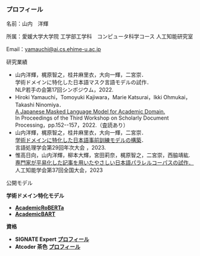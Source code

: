 ### プロフィール

名前：山内　洋輝 

所属：愛媛大学大学院 工学部工学科　コンピュータ科学コース 人工知能研究室 

Email：yamauchi@ai.cs.ehime-u.ac.jp

研究業績

- 山内洋輝，梶原智之，桂井麻里衣，大向一輝，二宮崇．<br>学術ドメインに特化した日本語マスク言語モデルの試作．<br>NLP若手の会第17回シンポジウム，2022.
- Hiroki Yamauchi，Tomoyuki Kajiwara，Marie Katsurai，Ikki Ohmukai，Takashi Ninomiya．<br>[A Japanese Masked Language Model for Academic Domain.](https://aclanthology.org/2022.sdp-1.16/)<br> In Proceedings of the Third Workshop on Scholarly Document Processing，pp.152--157，2022.（査読あり）
- 山内洋輝，梶原智之，桂井麻里衣，大向一輝，二宮崇．<br>[学術ドメインに特化した日本語事前訓練モデルの構築](https://www.anlp.jp/proceedings/annual_meeting/2023/pdf_dir/Q11-4.pdf)．<br>言語処理学会第29回年次大会 ，2023.
- 惟高日向，山内洋輝，柳本大輝，宮田莉奈，梶原智之，二宮崇，西脇靖紘. <br>[専門家が平易化した記事を用いたやさしい日本語パラレルコーパスの試作．](https://confit.atlas.jp/guide/event/jsai2023/subject/3Xin4-14/detail?lang=ja)<br>人工知能学会第37回全国大会，2023

公開モデル

<strong>学術ドメイン特化モデル<strong>
- [AcademicRoBERTa](https://github.com/EhimeNLP/AcademicRoBERTa) 
- [AcademicBART](https://github.com/EhimeNLP/AcademicBART)
<!--
**hirokiyamauch/hirokiyamauch** is a ✨ _special_ ✨ repository because its `README.md` (this file) appears on your GitHub profile.

Here are some ideas to get you started:

- 🔭 I’m currently working on ...
- 🌱 I’m currently learning ...
- 👯 I’m looking to collaborate on ...
- 🤔 I’m looking for help with ...
- 💬 Ask me about ...
- 📫 How to reach me: ...
- 😄 Pronouns: ...
- ⚡ Fun fact: ...
-->

 資格
 - SIGNATE Expert [プロフィール](https://signate.jp/users/80722)
 - Atcoder 茶色 [プロフィール](https://atcoder.jp/users/hironoyama)

